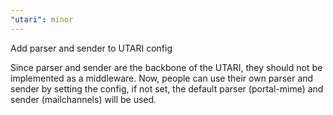 ```yaml
---
"utari": minor
---
```


Add parser and sender to UTARI config

Since parser and sender are the backbone of the UTARI, they should not be implemented as a middleware. Now, people can use their own parser and sender by setting the config, if not set, the default parser (portal-mime) and sender (mailchannels) will be used.
